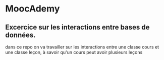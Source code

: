 # MoocAdemy

## Excercice sur les interactions entre bases de données.

dans ce repo on va travailler sur les interactions entre une classe cours et une classe leçon, à savoir qu'un cours peut avoir plusieurs leçons

